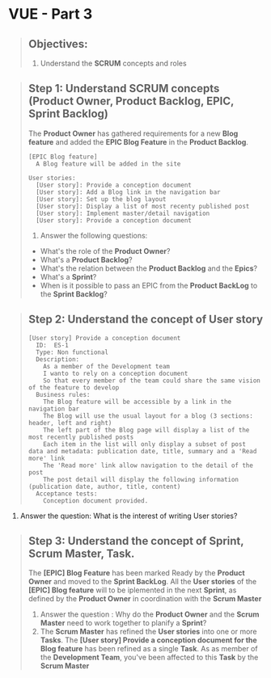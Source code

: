 # VUE - Part 3
> ## Objectives:
> 
> 1. Understand the **SCRUM** concepts and roles

> ## Step 1: Understand SCRUM concepts (Product Owner, Product Backlog, EPIC, Sprint Backlog)
>
> The **Product Owner** has gathered requirements for a new **Blog feature** and added the **EPIC Blog Feature** in the **Product Backlog**.
>
>     [EPIC Blog feature]
>       A Blog feature will be added in the site  
>
>     User stories:
>       [User story]: Provide a conception document  
>       [User story]: Add a Blog link in the navigation bar    
>       [User story]: Set up the blog layout  
>       [User story]: Display a list of most recenty published post    
>       [User story]: Implement master/detail navigation    
>       [User story]: Provide a conception document  
>
> 1. Answer the following questions:  
>   - What's the role of the **Product Owner**?
>   - What's a **Product Backlog**?
>   - What's the relation between the **Product Backlog** and the **Epics**?
>   - What's a **Sprint**?
>   - When is it possible to pass an EPIC from the **Product BackLog** to the **Sprint Backlog**?

> ## Step 2: Understand the concept of **User story** 
> 
>     [User story] Provide a conception document
>       ID:  ES-1 
>       Type: Non functional     
>       Description:      
>         As a member of the Development team     
>         I wanto to rely on a conception document    
>         So that every member of the team could share the same vision of the feature to develop
>       Business rules:  
>         The Blog feature will be accessible by a link in the navigation bar
>         The Blog will use the usual layout for a blog (3 sections: header, left and right)    
>         The left part of the Blog page will display a list of the most recently published posts   
>         Each item in the list will only display a subset of post data and metadata: publication date, title, summary and a 'Read more' link
>         The 'Read more' link allow navigation to the detail of the post 
>         The post detail will display the following information (publication date, author, title, content)
>       Acceptance tests:  
>         Conception document provided.  
1. Answer the question: What is the interest of writing User stories?


> ## Step 3: Understand the concept of Sprint, Scrum Master, Task.
> 
> The **[EPIC] Blog Feature** has been marked Ready by the **Product Owner** and moved to the **Sprint BackLog**. All the **User stories** of the **[EPIC] Blog feature** will to be iplemented in the next **Sprint**, as defined by the **Product Owner** in coordination with the **Scrum Master**
>
> 1. Answer the question : Why do the **Product Owner** and the **Scrum Master** need to work together to planify a **Sprint**?
> 2. The **Scrum Master** has refined the **User stories** into one or more **Tasks**. The **[User story] Provide a conception document for the Blog feature** has been refined as a single **Task**. As as member of the **Development Team**, you've been affected to this **Task** by the **Scrum Master**





